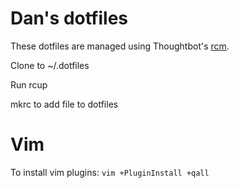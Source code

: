 # Dan's dotfiles

These dotfiles are managed using Thoughtbot's [rcm](https://github.com/thoughtbot/rcm).

Clone to ~/.dotfiles

Run rcup

mkrc to add file to dotfiles

# Vim
To install vim plugins:
`vim +PluginInstall +qall`
